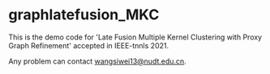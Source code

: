 # graphlatefusion_MKC

This is the demo code for 'Late Fusion Multiple Kernel Clustering with Proxy Graph Refinement' accepted in IEEE-tnnls 2021.

Any problem can contact wangsiwei13@nudt.edu.cn.
